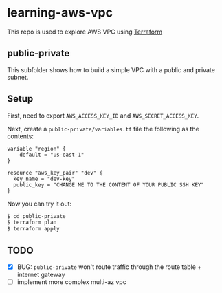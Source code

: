 learning-aws-vpc
================

This repo is used to explore AWS VPC using [Terraform](https://www.terraform.io/)

public-private
--------------

This subfolder shows how to build a simple VPC with a public and private
subnet.

Setup
-----

First, need to export `AWS_ACCESS_KEY_ID` and `AWS_SECRET_ACCESS_KEY`.

Next, create a `public-private/variables.tf` file the following as the contents:

```
variable "region" {
    default = "us-east-1"
}

resource "aws_key_pair" "dev" {
  key_name = "dev-key"
  public_key = "CHANGE ME TO THE CONTENT OF YOUR PUBLIC SSH KEY"
}
```

Now you can try it out:

```bash
$ cd public-private
$ terraform plan
$ terraform apply
```

TODO
----

- [x] BUG: `public-private` won't route traffic through the route table + internet gateway
- [ ] implement more complex multi-az vpc

